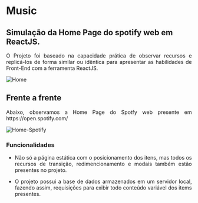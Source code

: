 # Music
## Simulação da Home Page do spotify web em ReactJS.

<p align="justify">O Projeto foi baseado na capacidade prática de observar recursos e replicá-los de forma similar ou idêntica para apresentar as habilidades de Front-End com a ferramenta ReactJS.</p>

![Home](https://user-images.githubusercontent.com/22685987/147881178-c57e1629-fcd8-4deb-ba56-af85730b51ad.png)

## Frente a frente
<p align="justify">Abaixo, observamos a Home Page do Spotfy web presente em https://open.spotify.com/</p>

![Home-Spotify](https://user-images.githubusercontent.com/22685987/147881524-0e760dbb-31be-4b94-bf7b-0e856cf6f5d4.png)

### Funcionalidades
 - <p align="justify">Não só a página estática com o posicionamento dos itens, mas todos os recursos de transição, redimencionamento e modais também estão presentes no projeto.</p>
 - <p align="justify">O projeto possui a base de dados armazenados em um servidor local, fazendo assim, requisições para exibir todo conteúdo variável dos items presentes.</p>


